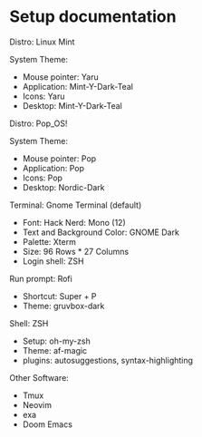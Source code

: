 # Setup documentation

Distro: Linux Mint

System Theme:
- Mouse pointer: Yaru
- Application: Mint-Y-Dark-Teal
- Icons: Yaru
- Desktop: Mint-Y-Dark-Teal

Distro: Pop_OS!

System Theme:
- Mouse pointer: Pop
- Application: Pop
- Icons: Pop
- Desktop: Nordic-Dark

Terminal: Gnome Terminal (default)
- Font: Hack Nerd: Mono (12)
- Text and Background Color: GNOME Dark
- Palette: Xterm
- Size: 96 Rows * 27 Columns
- Login shell: ZSH

Run prompt: Rofi
- Shortcut: Super + P
- Theme: gruvbox-dark

Shell: ZSH
- Setup: oh-my-zsh
- Theme: af-magic
- plugins: autosuggestions, syntax-highlighting

Other Software: 
- Tmux
- Neovim
- exa
- Doom Emacs
